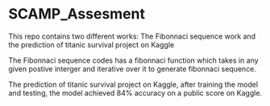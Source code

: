 # SCAMP_Assesment

This repo contains two different works: The Fibonnaci sequence work and the prediction of titanic survival project on Kaggle

The Fibonnaci sequence codes has a fibonnaci function which takes in any given postive interger and iterative over it to generate fibonnaci sequence.

The prediction of titanic survival project on Kaggle, after training the model and testing, the model achieved 84% accuracy on a public score on Kaggle.
